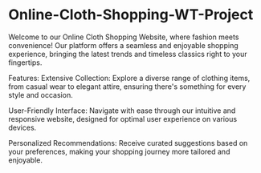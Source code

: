 # Online-Cloth-Shopping-WT-Project
Welcome to our Online Cloth Shopping Website, where fashion meets convenience! Our platform offers a seamless and enjoyable shopping experience, bringing the latest trends and timeless classics right to your fingertips.

Features:
Extensive Collection: Explore a diverse range of clothing items, from casual wear to elegant attire, ensuring there's something for every style and occasion.

User-Friendly Interface: Navigate with ease through our intuitive and responsive website, designed for optimal user experience on various devices.

Personalized Recommendations: Receive curated suggestions based on your preferences, making your shopping journey more tailored and enjoyable.

